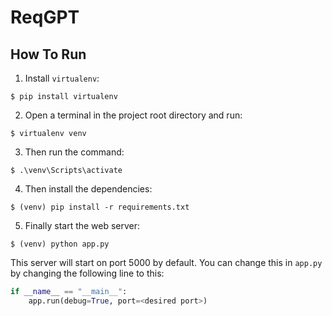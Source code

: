 # ReqGPT


## How To Run
1. Install `virtualenv`:
```
$ pip install virtualenv
```

2. Open a terminal in the project root directory and run:
```
$ virtualenv venv
```

3. Then run the command:
```
$ .\venv\Scripts\activate
```

4. Then install the dependencies:
```
$ (venv) pip install -r requirements.txt
```

5. Finally start the web server:
```
$ (venv) python app.py
```

This server will start on port 5000 by default. You can change this in `app.py` by changing the following line to this:

```python
if __name__ == "__main__":
    app.run(debug=True, port=<desired port>)
```

